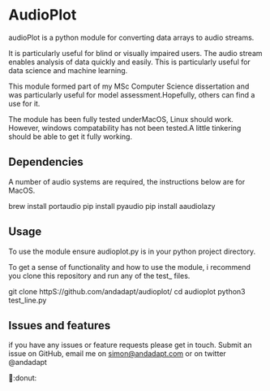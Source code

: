 


# AudioPlot
audioPlot is a python module for converting data arrays to audio streams.

It is particularly useful for blind or visually impaired users. The audio stream enables analysis of data quickly and easily. This is particularly useful for data science and machine learning.

This module formed part of my MSc Computer Science dissertation and was particularly useful for model assessment.Hopefully, others can find a use for it.

The module has been fully tested underMacOS, Linux should work. However, windows compatability has not been tested.A little tinkering should be able to get it fully working.


## Dependencies
A number of audio systems are required, the instructions below are for MacOS.

brew install portaudio
pip install pyaudio
pip install aaudiolazy

## Usage

To use the module ensure audioplot.py is in your python project directory.

To get a sense of functionality and how to use the module, i recommend you clone this repository and run any of the test_ files.

git clone httpS://github.com/andadapt/audioplot/
cd audioplot
python3 test_line.py

## Issues and features

if you have any issues or feature requests please get in touch. Submit an issue on GitHub, email me on simon@andadapt.com or on twitter @andadapt

:see_no_evil::donut:
